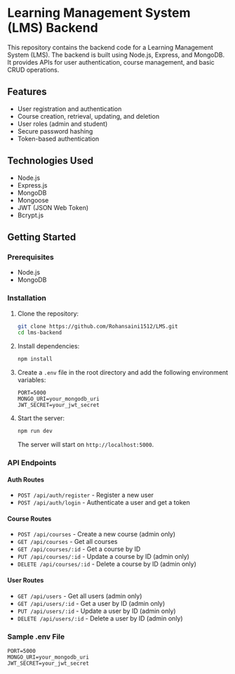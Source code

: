 # Learning Management System (LMS) Backend

This repository contains the backend code for a Learning Management System (LMS). The backend is built using Node.js, Express, and MongoDB. It provides APIs for user authentication, course management, and basic CRUD operations.

## Features

- User registration and authentication
- Course creation, retrieval, updating, and deletion
- User roles (admin and student)
- Secure password hashing
- Token-based authentication

## Technologies Used

- Node.js
- Express.js
- MongoDB
- Mongoose
- JWT (JSON Web Token)
- Bcrypt.js

## Getting Started

### Prerequisites

- Node.js
- MongoDB

### Installation

1. Clone the repository:

    ```bash
    git clone https://github.com/Rohansaini1512/LMS.git
    cd lms-backend
    ```

2. Install dependencies:

    ```bash
    npm install
    ```

3. Create a `.env` file in the root directory and add the following environment variables:

    ```env
    PORT=5000
    MONGO_URI=your_mongodb_uri
    JWT_SECRET=your_jwt_secret
    ```

4. Start the server:

    ```bash
    npm run dev
    ```

    The server will start on `http://localhost:5000`.


### API Endpoints

#### Auth Routes

- `POST /api/auth/register` - Register a new user
- `POST /api/auth/login` - Authenticate a user and get a token

#### Course Routes

- `POST /api/courses` - Create a new course (admin only)
- `GET /api/courses` - Get all courses
- `GET /api/courses/:id` - Get a course by ID
- `PUT /api/courses/:id` - Update a course by ID (admin only)
- `DELETE /api/courses/:id` - Delete a course by ID (admin only)

#### User Routes

- `GET /api/users` - Get all users (admin only)
- `GET /api/users/:id` - Get a user by ID (admin only)
- `PUT /api/users/:id` - Update a user by ID (admin only)
- `DELETE /api/users/:id` - Delete a user by ID (admin only)

### Sample .env File

```env
PORT=5000
MONGO_URI=your_mongodb_uri
JWT_SECRET=your_jwt_secret


